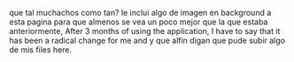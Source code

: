 que tal muchachos como tan? le inclui algo de imagen en background a esta pagina para que almenos se vea un poco mejor que la que estaba anteriormente, After 3 months of using the application, I have to say that it has been a radical change for me and y que alfin digan que pude subir algo de mis files here.
